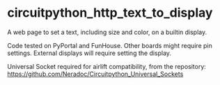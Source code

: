 # circuitpython_http_text_to_display
A web page to set a text, including size and color, on a builtin display.

Code tested on PyPortal and FunHouse.
Other boards might require pin settings.
External displays will require setting the display.

Universal Socket required for airlift compatibility, from the repository: https://github.com/Neradoc/Circuitpython_Universal_Sockets
